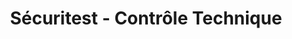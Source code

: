 ---
title: "Sécuritest - Contrôle Technique"
url: /saint-gildas-des-bois/securitest-controle-technique/
shop: réparation de voitures
---
